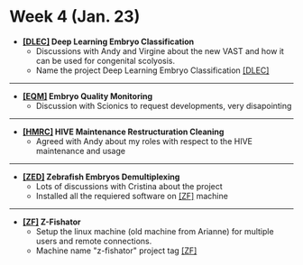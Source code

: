 # Week 4 (Jan. 23)

* **[[DLEC]](DLEC_project) Deep Learning Embryo Classification**
   * Discussions with Andy and Virgine about the new VAST and how it can be used for congenital scolyosis. 
   * Name the project Deep Learning Embryo Classification [[DLEC]](DLEC_project)

--------------

* **[[EQM]](EQM_project) Embryo Quality Monitoring**
   * Discussion with Scionics to request developments, very disapointing

--------------

* **[[HMRC]](HMRC_project) HIVE Maintenance Restructuration Cleaning**
   * Agreed with Andy about my roles with respect to the HIVE maintenance and usage

--------------

* **[[ZED]](ZED_project) Zebrafish Embryos Demultiplexing**
   * Lots of discussions with Cristina about the project
   * Installed all the requiered software on [[ZF]](ZF_project) machine

--------------

* **[[ZF]](ZF_project) Z-Fishator** 
   * Setup the linux machine (old machine from Arianne) for multiple users and remote connections. 
   * Machine name "z-fishator" project tag [[ZF]](ZF_project) 


